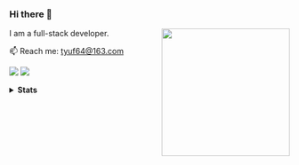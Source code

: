 ### Hi there 👋

<img align='right' src="https://i.giphy.com/media/zOvBKUUEERdNm/giphy.webp" width="230">

I am a full-stack developer.

📫 Reach me: <a href="mailto: tyuf64@163.com">tyuf64@163.com</a>

<a href="https://raccom.cc"><img src="https://img.shields.io/badge/Raccom-35495e?logo=protocolsdotio&logoColor=%23fff"></a>
<a href="https://github.com/raccom"><img src="https://visitor-badge.laobi.icu/badge?page_id=raccom.raccom&format=true&left_color=%2335495e&right_color=%2342b883"></a>
<!-- <a href="https://github.com/raccom"><img src="https://img.shields.io/github/stars/raccom?color=1f85bf&label=GitHub%20Stars&logo=Github"></a> -->

<details>
    <summary><b>Stats</b></summary>
    <img align="" height="180em" width="57.5%" src="https://github-readme-stats.vercel.app/api?username=raccom&hide_title=true&show_icons=true&hide_border=true&&count_private=true&include_all_commits=true&bg_color=9ca3af00"/><img align="" height="180em" width="42.4%" src="https://github-readme-stats.vercel.app/api/top-langs/?username=raccom&hide_title=true&show_icons=true&hide_border=true&layout=compact&bg_color=9ca3af00"/><img align="" width="99.9%" src="https://github-readme-activity-graph.vercel.app/graph?username=raccom&theme=nord&hide_border=true&color=5094f0&point=5094f0&line=959598&title_color=5094f0&icon_color=5094f0&text_color=959598&bg_color=9ca3af00"/>
</details>
